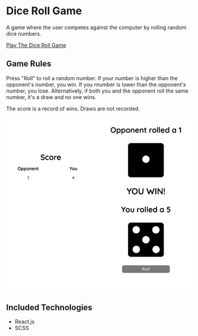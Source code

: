 # Dice Roll Game

A game where the user competes against the computer by rolling random dice numbers.

[Play The Dice Roll Game](https://dice-roll-game-react.netlify.app/)

## Game Rules

Press "Roll" to roll a random number. If your number is higher than the opponent's number, you win. If you rnumber is lower than the opponent's number, you lose. Alternatively, if both you and the opponent roll the same number, it's a draw and no one wins.

The score is a record of wins. Draws are not recorded.

![Screenshot of dice roll game](client/public/assets/images/dice.png)


## Included Technologies

- React.js
- SCSS

